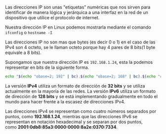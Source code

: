 Las direcciones IP son unas "etiquetas" numéricas que nos sirven para identificar de manera lógica y jerárquica a una interfaz en la red de un dispositivo que utilice el protocolo de internet. 

Nuestra dirección IP en Linux podemos mostrarla mediante el comando `ifconfig` o `hostname -I` 

Las direcciones IP no son mas que bytes (es decir 0 o 1) en el caso de las IPv4 son 4 octeto, se le llaman octeto porque hay 4 pares de 8 bits(1 byte equivale a 8 bits).

Supongamos que nuestra dirección IP es `192.168.1.24`, esta la podemos representar en bits de la siguiente forma.

```sh
echo "$(echo "obase=2; 192" | bc).$(echo "obase=2; 168" | bc).$(echo "obase=2; 1" | bc).$(echo "obase=2; 24" | bc)"
```

La versión **IPv4** utiliza un formato de dirección de **32 bits** y se utiliza actualmente en la mayoría de las redes. La versión **IPv6** utiliza un formato de dirección de **128 bits** y se está implementando gradualmente en todo el mundo para hacer frente a la escasez de direcciones IPv4.

Las direcciones IPv4 se representan como cuatro números separados por puntos, como **192.168.1.24**, mientras que las direcciones IPv6 se representan en notación hexadecimal y se separan por dos puntos, como **2001:0db8:85a3:0000:0000:8a2e:0370:7334**.